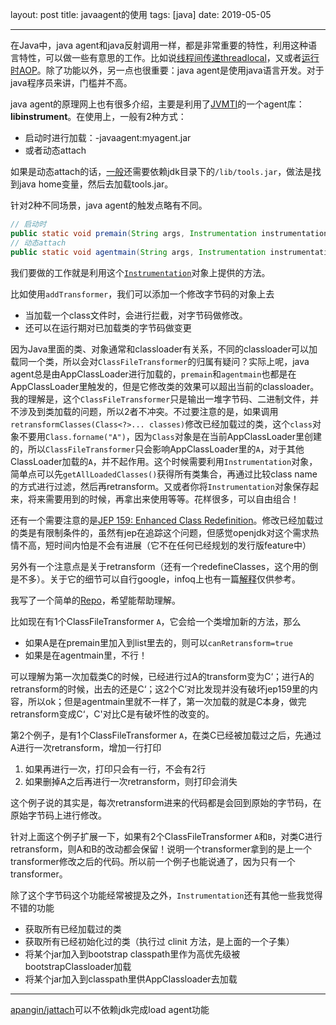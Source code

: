 layout: post
title: javaagent的使用
tags: [java]
date: 2019-05-05

---
在Java中，java agent和java反射调用一样，都是非常重要的特性，利用这种语言特性，可以做一些有意思的工作。比如说[线程间传递threadlocal](https://github.com/alibaba/transmittable-thread-local)，又或者[运行时AOP](https://github.com/alibaba/jvm-sandbox)。除了功能以外，另一点也很重要：java agent是使用java语言开发。对于java程序员来讲，门槛并不高。
<!--more-->
java agent的原理网上也有很多介绍，主要是利用了[JVMTI](https://www.ibm.com/developerworks/cn/java/j-lo-jpda2/index.html)的一个agent库：**libinstrument**。在使用上，一般有2种方式：

* 启动时进行加载：-javaagent:myagent.jar
* 或者动态attach

如果是动态attach的话，[一般](#jattach)还需要依赖jdk目录下的`/lib/tools.jar`，做法是找到java home变量，然后去加载tools.jar。

针对2种不同场景，java agent的触发点略有不同。

```java
// 启动时
public static void premain(String args, Instrumentation instrumentation) {};
// 动态attach
public static void agentmain(String args, Instrumentation instrumentation) {};
```

我们要做的工作就是利用这个[`Instrumentation`](https://docs.oracle.com/javase/8/docs/api/java/lang/instrument/Instrumentation.html)对象上提供的方法。

比如使用`addTransformer`，我们可以添加一个修改字节码的对象上去

* 当加载一个class文件时，会进行拦截，对字节码做修改。
* 还可以在运行期对已加载类的字节码做变更

因为Java里面的类、对象通常和classloader有关系，不同的classloader可以加载同一个类，所以会对`ClassFileTransformer`的归属有疑问？实际上呢，java agent总是由AppClassLoader进行加载的，`premain`和`agentmain`也都是在AppClassLoader里触发的，但是它修改类的效果可以超出当前的classloader。我的理解是，这个`ClassFileTransformer`只是输出一堆字节码、二进制文件，并不涉及到类加载的问题，所以2者不冲突。不过要注意的是，如果调用`retransformClasses(Class<?>... classes)`修改已经加载过的类，这个`class`对象不要用`Class.forname("A")`，因为`Class`对象是在当前AppClassLoader里创建的，所以`ClassFileTransformer`只会影响AppClassLoader里的`A`，对于其他ClassLoader加载的`A`，并不起作用。这个时候需要利用`Instrumentation`对象，简单点可以先`getAllLoadedClasses()`获得所有类集合，再通过比较class name的方式进行过滤，然后再retransform。又或者你将`Instrumentation`对象保存起来，将来需要用到的时候，再拿出来使用等等。花样很多，可以自由组合！

还有一个需要注意的是[JEP 159: Enhanced Class Redefinition](http://openjdk.java.net/jeps/159)。修改已经加载过的类是有限制条件的，虽然有jep在追踪这个问题，但感觉openjdk对这个需求热情不高，短时间内怕是不会有进展（它不在任何已经规划的发行版feature中）

另外有一个注意点是关于retransform（还有一个redefineClasses，这个用的倒是不多）。关于它的细节可以自行google，infoq上也有一篇[解释](https://www.infoq.cn/article/javaagent-illustrated)仅供参考。

我写了一个简单的[Repo](https://github.com/XHao/java-agent-test/tree/master/javaagent)，希望能帮助理解。

比如现在有1个ClassFileTransformer `A`，它会给一个类增加新的方法，那么

* 如果A是在premain里加入到list里去的，则可以`canRetransform=true`
* 如果是在agentmain里，不行！

可以理解为第一次加载类C的时候，已经进行过A的transform变为C‘；进行A的retransform的时候，出去的还是C‘；这2个C’对比发现并没有破坏jep159里的内容，所以ok；但是agentmain里就不一样了，第一次加载的就是C本身，做完retransform变成C‘，C'对比C是有破坏性的改变的。

第2个例子，是有1个ClassFileTransformer `A`，在类C已经被加载过之后，先通过A进行一次retransform，增加一行打印

1. 如果再进行一次，打印只会有一行，不会有2行
2. 如果删掉A之后再进行一次retransform，则打印会消失

这个例子说的其实是，每次retransform进来的代码都是会回到原始的字节码，在原始字节码上进行修改。

针对上面这个例子扩展一下，如果有2个ClassFileTransformer `A`和`B`，对类C进行retransform，则A和B的改动都会保留！说明一个transformer拿到的是上一个transformer修改之后的代码。所以前一个例子也能说通了，因为只有一个transformer。

除了这个字节码这个功能经常被提及之外，`Instrumentation`还有其他一些我觉得不错的功能

* 获取所有已经加载过的类
* 获取所有已经初始化过的类（执行过 clinit 方法，是上面的一个子集）
* 将某个jar加入到bootstrap classpath里作为高优先级被bootstrapClassloader加载
* 将某个jar加入到classpath里供AppClassloader去加载

---

<a name="jattach" href="https://github.com/apangin/jattach">apangin/jattach</a>可以不依赖jdk完成load agent功能
